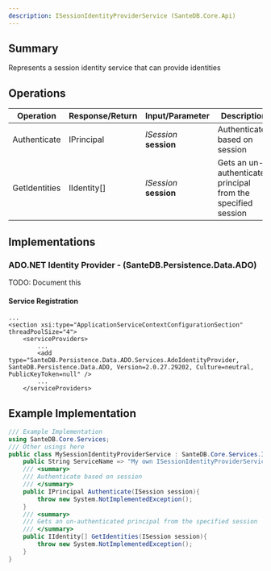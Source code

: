 ```yaml
---
description: ISessionIdentityProviderService (SanteDB.Core.Api)
---
```


## Summary
Represents a session identity service that can provide identities

## Operations

|Operation|Response/Return|Input/Parameter|Description|
|-|-|-|-|
|Authenticate|IPrincipal|*ISession* **session**|Authenticate based on session|
|GetIdentities|IIdentity[]|*ISession* **session**|Gets an un-authenticated principal from the specified session|

## Implementations


### ADO.NET Identity Provider - (SanteDB.Persistence.Data.ADO)
TODO: Document this

#### Service Registration
```markup
...
<section xsi:type="ApplicationServiceContextConfigurationSection" threadPoolSize="4">
	<serviceProviders>
		...
		<add type="SanteDB.Persistence.Data.ADO.Services.AdoIdentityProvider, SanteDB.Persistence.Data.ADO, Version=2.0.27.29202, Culture=neutral, PublicKeyToken=null" />
		...
	</serviceProviders>
```
## Example Implementation
```csharp
/// Example Implementation
using SanteDB.Core.Services;
/// Other usings here
public class MySessionIdentityProviderService : SanteDB.Core.Services.ISessionIdentityProviderService { 
	public String ServiceName => "My own ISessionIdentityProviderService service";
	/// <summary>
	/// Authenticate based on session
	/// </summary>
	public IPrincipal Authenticate(ISession session){
		throw new System.NotImplementedException();
	}
	/// <summary>
	/// Gets an un-authenticated principal from the specified session
	/// </summary>
	public IIdentity[] GetIdentities(ISession session){
		throw new System.NotImplementedException();
	}
}
```
